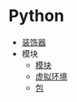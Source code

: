 # Python

- [装饰器](./function-decorators.md)
- 模块
  - [模块](./module/module.md)
  - [虚拟环境](./module/virtualenv.md)
  - [包](./module/package.md)
